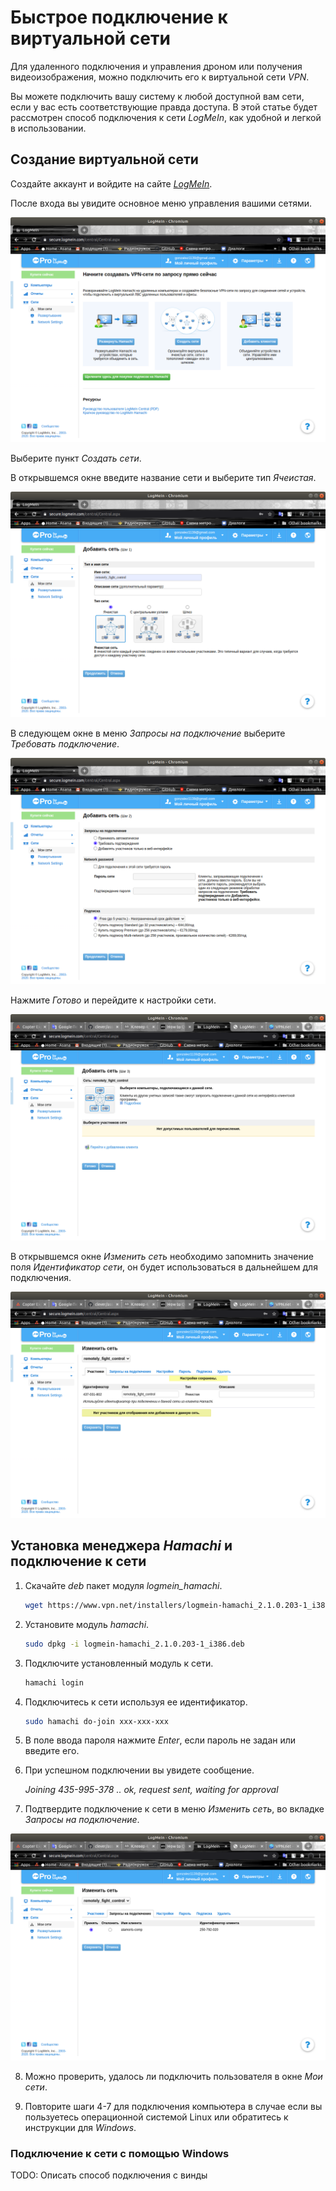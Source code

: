 # Быстрое подключение к виртуальной сети

Для удаленного подключения и управления дроном или получения видеоизображения, можно подключить его к виртуальной сети *VPN*.

Вы можете подключить вашу систему к любой доступной вам сети, если у вас есть соответствующие правда доступа. В этой статье будет рассмотрен способ подключения к сети *LogMeIn*, как удобной и легкой в использовании.

## Создание виртуальной сети

Создайте аккаунт и войдите на сайте [*LogMeIn*](https://www.logmein.com/).

После входа вы увидите основное меню управления вашими сетями.

![Меню создания сетей](img/logmein_vpn/main_menu.png)

Выберите пункт *Создать сети*.

В открывшемся окне введите название сети и выберите тип *Ячеистая*.

![Создание сети](img/logmein_vpn/create_net.png)

В следующем окне в меню *Запросы на подключение* выберите *Требовать подключение*.

![Добавить сеть](img/logmein_vpn/add_net_2.png)

Нажмите *Готово* и перейдите к настройки сети.

![Готово](img/logmein_vpn/add_net_3.png)

В открывшемся окне *Изменить сеть* необходимо запомнить значение поля *Идентификатор сети*, он будет использоваться в дальнейшем для подключения.

![Добавить сеть](img/logmein_vpn/change_net.png)

## Установка менеджера *Hamachi* и подключение к сети

1. Скачайте *deb* пакет модуля *logmein_hamachi*.

    ```bash
    wget https://www.vpn.net/installers/logmein-hamachi_2.1.0.203-1_i386.deb
    ```

2. Установите модуль *hamachi*.

    ```bash
    sudo dpkg -i logmein-hamachi_2.1.0.203-1_i386.deb
    ```

3. Подключите установленный модуль к сети.

    ```bash
    hamachi login
    ```

4. Подключитесь к сети используя ее идентификатор.

    ```bash
    sudo hamachi do-join xxx-xxx-xxx
    ```

5. В поле ввода пароля нажмите *Enter*, если пароль не задан или введите его.

6. При успешном подключении вы увидете сообщение.

    *Joining 435-995-378 .. ok, request sent, waiting for approval*

7. Подтвердите подключение к сети в меню *Изменить сеть*, во вкладке *Запросы на подключение*.

![Добавить сеть](img/logmein_vpn/add_user.png)

8. Можно проверить, удалось ли подключить пользователя в окне *Мои сети*.

8. Повторите шаги 4-7 для подключения компьютера в случае если вы пользуетесь операционной системой Linux или обратитесь к инструкции для *Windows*.

### Подключение к сети с помощью Windows

TODO: Описать способ подключения с винды
